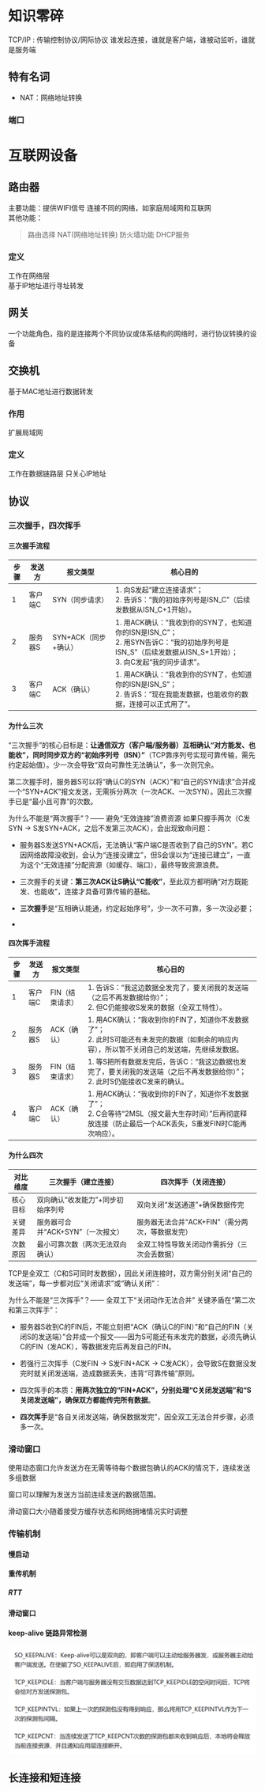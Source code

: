 # 知识零碎
TCP/IP :  传输控制协议/网际协议
谁发起连接，谁就是客户端，谁被动监听，谁就是服务端      

## 特有名词
- NAT：网络地址转换
### 端口

# 互联网设备
## 路由器
主要功能：提供WIFI信号
连接不同的网络，如家庭局域网和互联网    
其他功能：
>路由选择
>NAT(网络地址转换)
>防火墙功能
>DHCP服务

### 定义
工作在网络层    
基于IP地址进行寻址转发

## 网关
一个功能角色，指的是连接两个不同协议或体系结构的网络时，进行协议转换的设备

## 交换机
基于MAC地址进行数据转发     

### 作用
扩展局域网

### 定义
工作在数据链路层
只关心IP地址    

## 协议

### 三次握手，四次挥手

#### 三次握手流程
| 步骤 | 发送方 | 报文类型 | 核心目的 |
|------|--------|----------|----------|
| 1    | 客户端C | SYN（同步请求） | 1. 向S发起“建立连接请求”；<br>2. 告诉S：“我的初始序列号是ISN_C”（后续发数据从ISN_C+1开始）。 |
| 2    | 服务器S | SYN+ACK（同步+确认） | 1. 用ACK确认：“我收到你的SYN了，也知道你的ISN是ISN_C”；<br>2. 用SYN告诉C：“我的初始序列号是ISN_S”（后续发数据从ISN_S+1开始）；<br>3. 向C发起“我的同步请求”。 |
| 3    | 客户端C | ACK（确认） | 1. 用ACK确认：“我收到你的SYN了，也知道你的ISN是ISN_S”；<br>2. 告诉S：“现在我能发数据，也能收你的数据，连接可以正式用了”。 |

#### 为什么三次

“三次握手”的核心目标是：**让通信双方（客户端/服务器）互相确认“对方能发、也能收”，同时同步双方的“初始序列号（ISN）”**（TCP靠序列号实现可靠传输，需先约定起始值）。少一次会导致“双向可靠性无法确认”，多一次则冗余。

第二次握手时，服务器S可以将“确认C的SYN（ACK）”和“自己的SYN请求”合并成一个“SYN+ACK”报文发送，无需拆分两次（一次ACK、一次SYN）。因此三次握手已是“最小且可靠”的次数。

为什么不能是“两次握手”？—— 避免“无效连接”浪费资源
如果只握手两次（C发SYN → S发SYN+ACK，之后不发第三次ACK），会出现致命问题：  
- 服务器S发送SYN+ACK后，无法确认“客户端C是否收到了自己的SYN”。若C因网络故障没收到，会认为“连接没建立”，但S会误以为“连接已建立”，一直为这个“无效连接”分配资源（如缓存、端口），最终导致资源浪费。  
- 三次握手的关键：**第三次ACK让S确认“C能收”**，至此双方都明确“对方既能发、也能收”，连接才具备可靠传输的基础。


- **三次握手**是“互相确认能通，约定起始序号”，少一次不可靠，多一次没必要；  
- 

#### 四次挥手流程
| 步骤 | 发送方 | 报文类型 | 核心目的 |
|------|--------|----------|----------|
| 1    | 客户端C | FIN（结束请求） | 1. 告诉S：“我这边数据全发完了，要关闭我的发送端（之后不再发数据给你）”；<br>2. 但C仍能接收S发来的数据（全双工特性）。 |
| 2    | 服务器S | ACK（确认） | 1. 用ACK确认：“我收到你的FIN了，知道你不发数据了”；<br>2. 此时S可能还有未发完的数据（如剩余的响应内容），所以暂不关闭自己的发送端，先继续发数据。 |
| 3    | 服务器S | FIN（结束请求） | 1. 等S把所有数据发完后，告诉C：“我这边数据也发完了，要关闭我的发送端（之后不再发数据给你）”；<br>2. 此时S仍能接收C发来的确认。 |
| 4    | 客户端C | ACK（确认） | 1. 用ACK确认：“我收到你的FIN了，知道你不发数据了”；<br>2. C会等待“2MSL（报文最大生存时间）”后再彻底释放连接（防止最后一个ACK丢失，S重发FIN时C能再次响应）。 |


#### 为什么四次
| 对比维度 | 三次握手（建立连接） | 四次挥手（关闭连接） |
|----------|----------------------|----------------------|
| 核心目标 | 双向确认“收发能力”+同步初始序列号 | 双向关闭“发送通道”+确保数据传完 |
| 关键差异 | 服务器可合并“ACK+SYN”（一次报文） | 服务器无法合并“ACK+FIN”（需分两次，等数据发完） |
| 次数原因 | 最小可靠次数（两次无法双向确认） | 全双工特性导致关闭动作需拆分（三次会丢数据） |


TCP是全双工（C和S可同时发数据），因此关闭连接时，双方需分别关闭“自己的发送端”，每一步都对应“关闭请求”或“确认关闭”：

为什么不能是“三次挥手”？—— 全双工下“关闭动作无法合并”
关键矛盾在“第二次和第三次挥手”：  
- 服务器S收到C的FIN后，不能立刻把“ACK（确认C的FIN）”和“自己的FIN（关闭S的发送端）”合并成一个报文——因为S可能还有未发完的数据，必须先确认C的FIN（发ACK），等数据发完后再发自己的FIN。  
- 若强行三次挥手（C发FIN → S发FIN+ACK → C发ACK），会导致S在数据没发完时就关闭发送端，造成数据丢失，违背“可靠传输”原则。  
- 四次挥手的本质：**用两次独立的“FIN+ACK”，分别处理“C关闭发送端”和“S关闭发送端”，确保双方都能传完所有数据**。

- **四次挥手**是“各自关闭发送端，确保数据发完”，因全双工无法合并步骤，必须多一次。



### 滑动窗口

使用动态窗口允许发送方在无需等待每个数据包确认的ACK的情况下，连续发送多组数据

窗口可以理解为发送方当前连续发送的数据范围。        

滑动窗口大小随着接受方缓存状态和网络拥堵情况实时调整        


### 传输机制


#### 慢启动



#### 重传机制

##### RTT


#### 滑动窗口



#### keep-alive 链路异常检测


![alt text](image-3.png)    



## 长连接和短连接


